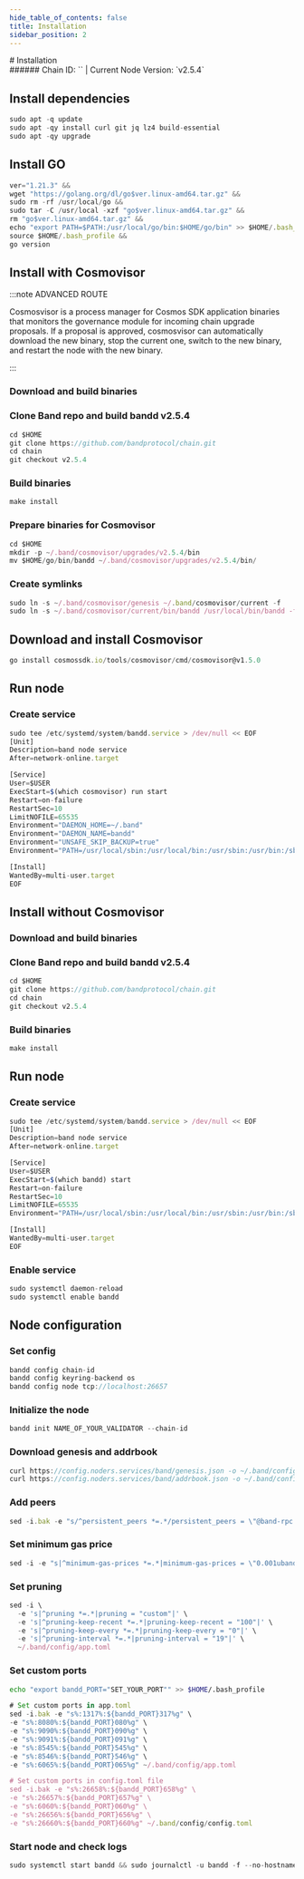 ```yaml
---
hide_table_of_contents: false
title: Installation
sidebar_position: 2
---
```


<div class="h1-with-icon icon-band">
# Installation
</div>
###### Chain ID: `` | Current Node Version: `v2.5.4`

## Install dependencies

```js
sudo apt -q update
sudo apt -qy install curl git jq lz4 build-essential
sudo apt -qy upgrade
```

## Install GO
```js
ver="1.21.3" &&
wget "https://golang.org/dl/go$ver.linux-amd64.tar.gz" &&
sudo rm -rf /usr/local/go &&
sudo tar -C /usr/local -xzf "go$ver.linux-amd64.tar.gz" &&
rm "go$ver.linux-amd64.tar.gz" &&
echo "export PATH=$PATH:/usr/local/go/bin:$HOME/go/bin" >> $HOME/.bash_profile &&
source $HOME/.bash_profile &&
go version
```

## Install with Cosmovisor
:::note ADVANCED ROUTE

Cosmosvisor is a process manager for Cosmos SDK application binaries that monitors the governance module for incoming chain upgrade proposals. If a proposal is approved, cosmosvisor can automatically download the new binary, stop the current one, switch to the new binary, and restart the node with the new binary.

:::
### Download and build binaries
### Clone Band repo and build bandd v2.5.4
```js
cd $HOME
git clone https://github.com/bandprotocol/chain.git
cd chain
git checkout v2.5.4
```

### Build binaries
```js
make install
```
### Prepare binaries for Cosmovisor
```js
cd $HOME
mkdir -p ~/.band/cosmovisor/upgrades/v2.5.4/bin
mv $HOME/go/bin/bandd ~/.band/cosmovisor/upgrades/v2.5.4/bin/
```

### Create symlinks
```js
sudo ln -s ~/.band/cosmovisor/genesis ~/.band/cosmovisor/current -f
sudo ln -s ~/.band/cosmovisor/current/bin/bandd /usr/local/bin/bandd -f
```

## Download and install Cosmovisor
```js
go install cosmossdk.io/tools/cosmovisor/cmd/cosmovisor@v1.5.0
```

## Run node
### Create service
```js
sudo tee /etc/systemd/system/bandd.service > /dev/null << EOF
[Unit]
Description=band node service
After=network-online.target

[Service]
User=$USER
ExecStart=$(which cosmovisor) run start
Restart=on-failure
RestartSec=10
LimitNOFILE=65535
Environment="DAEMON_HOME=~/.band"
Environment="DAEMON_NAME=bandd"
Environment="UNSAFE_SKIP_BACKUP=true"
Environment="PATH=/usr/local/sbin:/usr/local/bin:/usr/sbin:/usr/bin:/sbin:/bin:/usr/games:/usr/local/games:/snap/bin:~/.band/cosmovisor/current/bin"

[Install]
WantedBy=multi-user.target
EOF
```

## Install without Cosmovisor

### Download and build binaries
### Clone Band repo and build bandd v2.5.4
```js
cd $HOME
git clone https://github.com/bandprotocol/chain.git
cd chain
git checkout v2.5.4
```

### Build binaries
```js
make install
```

## Run node
### Create service
```js
sudo tee /etc/systemd/system/bandd.service > /dev/null << EOF
[Unit]
Description=band node service
After=network-online.target

[Service]
User=$USER
ExecStart=$(which bandd) start
Restart=on-failure
RestartSec=10
LimitNOFILE=65535
Environment="PATH=/usr/local/sbin:/usr/local/bin:/usr/sbin:/usr/bin:/sbin:/bin:/usr/games:/usr/local/games:/snap/bin"

[Install]
WantedBy=multi-user.target
EOF
```

### Enable service
```js
sudo systemctl daemon-reload
sudo systemctl enable bandd
```

## Node configuration
### Set config
```js
bandd config chain-id 
bandd config keyring-backend os
bandd config node tcp://localhost:26657
```

### Initialize the node
```js
bandd init NAME_OF_YOUR_VALIDATOR --chain-id 
```

### Download genesis and addrbook
```js
curl https://config.noders.services/band/genesis.json -o ~/.band/config/genesis.json
curl https://config.noders.services/band/addrbook.json -o ~/.band/config/addrbook.json
```
### Add peers
```js
sed -i.bak -e "s/^persistent_peers *=.*/persistent_peers = \"@band-rpc.noders.services:\"/" ~/.band/config/config.toml
```

### Set minimum gas price
```js
sed -i -e "s|^minimum-gas-prices *=.*|minimum-gas-prices = \"0.001uband\"|" ~/.band/config/app.toml
```
### Set pruning
```js
sed -i \
  -e 's|^pruning *=.*|pruning = "custom"|' \
  -e 's|^pruning-keep-recent *=.*|pruning-keep-recent = "100"|' \
  -e 's|^pruning-keep-every *=.*|pruning-keep-every = "0"|' \
  -e 's|^pruning-interval *=.*|pruning-interval = "19"|' \
  ~/.band/config/app.toml
```

### Set custom ports

```bash
echo "export bandd_PORT="SET_YOUR_PORT"" >> $HOME/.bash_profile
```

```js
# Set custom ports in app.toml
sed -i.bak -e "s%:1317%:${bandd_PORT}317%g" \
-e "s%:8080%:${bandd_PORT}080%g" \
-e "s%:9090%:${bandd_PORT}090%g" \
-e "s%:9091%:${bandd_PORT}091%g" \
-e "s%:8545%:${bandd_PORT}545%g" \
-e "s%:8546%:${bandd_PORT}546%g" \
-e "s%:6065%:${bandd_PORT}065%g" ~/.band/config/app.toml

# Set custom ports in config.toml file
sed -i.bak -e "s%:26658%:${bandd_PORT}658%g" \
-e "s%:26657%:${bandd_PORT}657%g" \
-e "s%:6060%:${bandd_PORT}060%g" \
-e "s%:26656%:${bandd_PORT}656%g" \
-e "s%:26660%:${bandd_PORT}660%g" ~/.band/config/config.toml
```

### Start node and check logs
```js
sudo systemctl start bandd && sudo journalctl -u bandd -f --no-hostname -o cat
```
